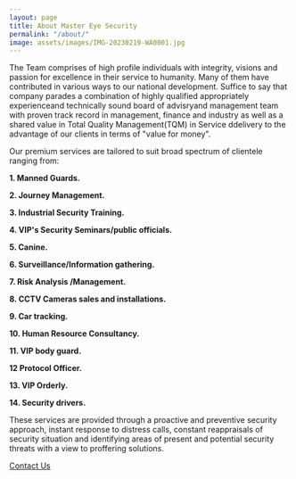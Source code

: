 ```yaml
---
layout: page
title: About Master Eye Security
permalink: "/about/"
image: assets/images/IMG-20230219-WA0001.jpg
---
```


The Team comprises of high profile individuals with integrity, visions and passion for excellence in their service to humanity. Many of them have contributed in various ways to our national development. Suffice to say that company parades a combination of highly qualified appropriately experienceand technically sound board of advisryand management team with proven track record in management, finance and industry as well as a shared value in Total Quality Management(TQM) in Service ddelivery to the advantage of our clients in terms of "value for money".

Our premium services are tailored to suit broad spectrum of clientele ranging from:

**1. Manned Guards.**

**2. Journey Management.**

**3. Industrial Security Training.**

**4. VIP's Security Seminars/public officials.**

**5. Canine.**

**6. Surveillance/Information gathering.**

**7. Risk Analysis /Management.**

**8. CCTV Cameras sales and installations.**

**9. Car tracking.**

**10. Human Resource Consultancy.**

**11. VIP body guard.** 

**12  Protocol Officer.**

**13. VIP Orderly.**

**14. Security drivers.**
 
 These services are provided through a proactive and preventive security approach, instant response to distress calls, constant reappraisals of security situation and identifying areas of present and potential security threats with a view to proffering solutions.




[Contact Us](https://bootstrapstarter.com/jekyll-theme-memoirs/)

